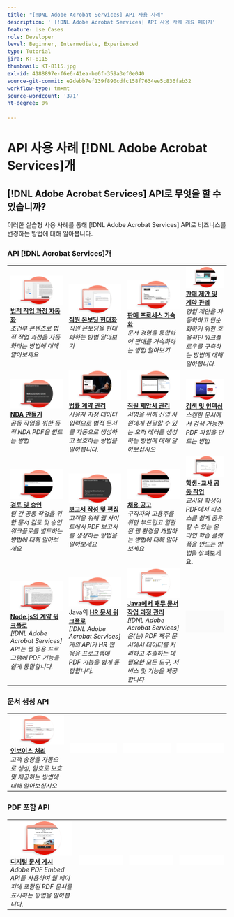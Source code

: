 ```yaml
---
title: "[!DNL Adobe Acrobat Services] API 사용 사례"
description: ' [!DNL Adobe Acrobat Services] API 사용 사례 개요 페이지'
feature: Use Cases
role: Developer
level: Beginner, Intermediate, Experienced
type: Tutorial
jira: KT-8115
thumbnail: KT-8115.jpg
exl-id: 4188897e-f6e6-41ea-be6f-359a3ef0e040
source-git-commit: e2debb7ef139f890cdfc158f7634ee5c836fab32
workflow-type: tm+mt
source-wordcount: '371'
ht-degree: 0%

---
```


# API 사용 사례 [!DNL Adobe Acrobat Services]개

## [!DNL Adobe Acrobat Services] API로 무엇을 할 수 있습니까?

이러한 실습형 사용 사례를 통해 [!DNL Adobe Acrobat Services] API로 비즈니스를 변경하는 방법에 대해 알아봅니다.

### API [!DNL Acrobat Services]개

<table style="table-layout:fixed">
<tr>
  <td>
    <a href="automatelegalworkflows.md">
      <img alt="법적 작업 과정 자동화" src="assets/automatelegal_thumb.png" />
    </a>
    <div>
    <a href="automatelegalworkflows.md"><strong>법적 작업 과정 자동화</strong></a>
    </div>
    <em>조건부 콘텐츠로 법적 작업 과정을 자동화하는 방법에 대해 알아보세요</em>
    <br>
  </td>
  <td>
      <a href="employeeonboarding.md">
        <img alt="직원 온보딩 현대화" src="assets/employee_thumb.png" />
      </a>
      <div>
      <a href="employeeonboarding.md"><strong>직원 온보딩 현대화</strong></a>
      </div>
      <em>직원 온보딩을 현대화하는 방법 알아보기</em>
      <br>
  </td>
  <td>
      <a href="acceleratesales.md">
        <img alt="영업 프로세스 가속화" src="assets/accsales_thumb.png" />
      </a>
      <div>
      <a href="acceleratesales.md"><strong>판매 프로세스 가속화</strong></a>
      </div>
      <em>문서 경험을 통합하여 판매를 가속화하는 방법 알아보기</em>
      <br>
    </td>
    <td>
      <a href="sales.md">
        <img alt="판매 제안 및 계약 관리" src="assets/sales_thumb.png" />
      </a>
      <div>
      <a href="sales.md"><strong>판매 제안 및 계약 관리</strong></a>
      </div>
      <em>영업 제안을 자동화하고 단순화하기 위한 효율적인 워크플로우를 구축하는 방법에 대해 알아봅니다.</em>
      <br>
    </td>
</tr>
<tr>
  <td>
    <a href="nda.md">
      <img alt="NDA 만들기" src="assets/nda_thumb.png" />
    </a>
    <div>
    <a href="nda.md"><strong>NDA 만들기</strong></a>
    </div>
    <em>공동 작업을 위한 동적 NDA PDF을 만드는 방법</em>
    <br>
  </td>
  <td>
    <a href="legal.md">
      <img alt="법적 계약 관리" src="assets/legal_thumb.png" />
    </a>
    <div>
    <a href="legal.md"><strong>법률 계약 관리</strong></a>
    </div>
    <em>사용자 지정 데이터 입력으로 법적 문서를 자동으로 생성하고 보호하는 방법을 알아봅니다.</em>
    <br>
  </td>
  <td>
    <a href="offer.md">
      <img alt="직원 제안서 관리" src="assets/offer_thumb.png" />
    </a>
    <div>
    <a href="offer.md"><strong>직원 제안서 관리</strong></a>
    </div>
    <em>서명을 위해 신입 사원에게 전달할 수 있는 오퍼 레터를 생성하는 방법에 대해 알아보십시오</em>
    <br>
  </td>
  <td>
    <a href="searching.md">
      <img alt="검색 및 색인 지정" src="assets/searching_thumb.png" />
    </a>
    <div>
    <a href="searching.md"><strong>검색 및 인덱싱</strong></a>
    </div>
    <em>스캔한 문서에서 검색 가능한 PDF 파일을 만드는 방법</em>
    <br>
  </td>
</tr>
<tr>
  <td>
    <a href="reviews.md">
      <img alt="검토 및 승인" src="assets/reviews_thumb.png" />
    </a>
    <div>
    <a href="reviews.md"><strong>검토 및 승인</strong></a>
    </div>
    <em>팀 간 공동 작업을 위한 문서 검토 및 승인 워크플로를 빌드하는 방법에 대해 알아보세요</em>
    <br>
  </td>
  <td>
    <a href="reportcreation.md">
      <img alt="보고서 생성 및 편집" src="assets/report_thumb.png" />
    </a>
    <div>
    <a href="reportcreation.md"><strong>보고서 작성 및 편집</strong></a>
    </div>
    <em>고객을 위해 웹 사이트에서 PDF 보고서를 생성하는 방법을 알아보세요</em>
    <br>
  </td>
  <td>
    <a href="jobposting.md">
      <img alt="채용 공고" src="assets/job_thumb.png" />
    </a>
    <div>
    <a href="jobposting.md"><strong>채용 공고</strong></a>
    </div>
    <em>구직자와 고용주를 위한 부드럽고 일관된 웹 환경을 개발하는 방법에 대해 알아보세요</em>
    <br>
  </td>
  <td>
    <a href="educationcollab.md">
      <img alt="학생 및 교사 공동 작업" src="assets/edu_thumb.png" />
    </a>
    <div>
    <a href="educationcollab.md"><strong>학생-교사 공동 작업</strong></a>
    </div>
    <em>교사와 학생이 PDF에서 리소스를 쉽게 공유할 수 있는 온라인 학습 플랫폼을 만드는 방법</em>을 살펴보세요.
    <br>
  </td>
</tr>
<tr>
  <td>
    <a href="AgreementWorkflowsNodejs.md">
      <img alt="Node.js 의 계약 워크플로우" src="assets/AWNjs_thumb.png" />
    </a>
    <div>
    <a href="AgreementWorkflowsNodejs.md"><strong>Node.js의 계약 워크플로</strong></a>
    </div>
    <em>[!DNL Adobe Acrobat Services] API는 웹 응용 프로그램에 PDF 기능을 쉽게 통합합니다.</em>
    <br>
  </td>
  <td>
    <a href="HRAgreementWorkflowsJava.md">
      <img alt="Java의 HR 문서 워크플로우" src="assets/HRWJ_thumb.png" />
    </a>
    <div>
    Java의 <a href="HRAgreementWorkflowsJava.md"><strong>HR 문서 워크플로</strong></a>
    </div>
    <em>[!DNL Adobe Acrobat Services]개의 API가 HR 웹 응용 프로그램에 PDF 기능을 쉽게 통합합니다.</em>
    <br>
  </td>
  <td>
    <a href="FinanceWorkflowsJava.md">
      <img alt="Java에서 재무 문서 워크플로우 관리" src="assets/FAWJ_thumb.png" />
    </a>
    <div>
    <a href="FinanceWorkflowsJava.md"><strong>Java에서 재무 문서 작업 과정 관리</strong></a>
    </div>
    <em>[!DNL Adobe Acrobat Services]은(는) PDF 재무 문서에서 데이터를 처리하고 추출하는 데 필요한 모든 도구, 서비스 및 기능을 제공합니다</em>
    <br>
  </td>
  <td>
    <img alt="스페이서" src="../assets/GrayBanner_Placeholder.png" />
    <div>
    <br>
  </td>
</tr>
</table>

### 문서 생성 API

<table style="table-layout:fixed">
<tr>
  <td>
    <a href="invoices.md">
      <img alt="인보이스 처리" src="assets/invoices_thumb.png" />
    </a>
    <div>
    <a href="invoices.md"><strong>인보이스 처리</strong></a>
    </div>
    <em>고객 송장을 자동으로 생성, 암호로 보호 및 제공하는 방법에 대해 알아보십시오</em>
    <br>
  </td>
  <td>
    <img alt="스페이서" src="../assets/WhiteBanner_Placeholder.png" />
    <div>
    <br>
  </td>
  <td>
    <img alt="스페이서" src="../assets/WhiteBanner_Placeholder.png" />
    <div>
    <br>
  </td>
  <td>
    <img alt="스페이서" src="../assets/WhiteBanner_Placeholder.png" />
    <div>
    <br>
  </td>
</tr>
</table>

### PDF 포함 API

<table style="table-layout:fixed">
<tr>
   <td>
    <a href="ddppdfembedapi.md">
      <img alt="디지털 문서 게시" src="assets/ddp_thumb.png" />
    </a>
    <div>
    <a href="ddppdfembedapi.md"><strong>디지털 문서 게시</strong></a>
    </div>
    <em>Adobe PDF Embed API를 사용하여 웹 페이지에 포함된 PDF 문서를 표시하는 방법을 알아봅니다.</em>
    <br>
  </td>
  <td>
    <img alt="스페이서" src="../assets/WhiteBanner_Placeholder.png" />
    <div>
    <br>
  </td>
  <td>
    <img alt="스페이서" src="../assets/WhiteBanner_Placeholder.png" />
    <div>
    <br>
  </td>
  <td>
    <img alt="스페이서" src="../assets/WhiteBanner_Placeholder.png" />
    <div>
    <br>
  </td>
</tr>
</table>